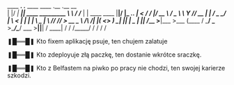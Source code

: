  ____  __.       .__                      ____   ____     .__                .__  __          
|    |/ _|  _____|__| ____   _________    \   \ /   /____ |  |   ____   ____ |__|/  |_ ___.__.
|      <   /  ___/  |/ __ \ / ___\__  \    \   Y   // __ \|  |  /  _ \_/ ___\|  \   __<   |  |
|    |  \  \___ \|  \  ___// /_/  > __ \_   \     /\  ___/|  |_(  <_> )  \___|  ||  |  \___  |
|____|__ \/____  >__|\___  >___  (____  /    \___/  \___  >____/\____/ \___  >__||__|  / ____|
        \/     \/        \/_____/     \/                \/                 \/          \/     

❚█══█❚ Kto fixem aplikację psuje, ten chujem zalatuje

❚█══█❚ Kto zdeployuje złą paczkę, ten dostanie wkrótce sraczkę.

❚█══█❚ Kto z Belfastem na piwko po pracy nie chodzi, ten swojej karierze szkodzi.
